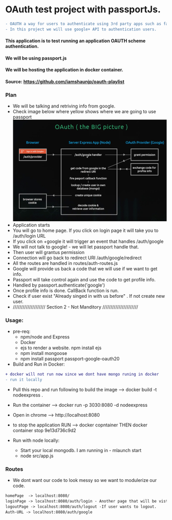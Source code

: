 # OAuth test project with passportJs.

```diff
- OAUTH a way for users to authenticate using 3rd party apps such as facebook google.
- In this project we will use google+ API to authentication users. 
```

#### This application is to test running an application OAUTH scheme authentication.
#### We will be using passport.js
#### We will be hosting the application in docker container.
#### Source: https://github.com/iamshaunjp/oauth-playlist


### Plan
- We will be talking and retriving info from google. 
- Check image below where yellow shows where we are going to use passport
![](https://github.com/AhmadAlKhaldi86/OAuth/blob/master/assets/Plan.png)
- Application starts
- You will go to home page. If you click on login page it will take you to /auth/login URL
- If you click on +google it will trigger an event that handles /auth/google
- We will not talk to google! - we will let passport handle that. 
- Then user will grantus permission 
- Connection will go back to redirect URI /auth/google/redirect
- All the routes are handled in routes/auth-routes.js
- Google will provide us back a code that we will use if we want to get info.
- Passport will take control again and use the code to get profile info.
- Handled by passport.authenticate('google')
- Once profile info is done. CallBack function is run.
- Check if user exist "Already singed in with us before" . If not create new user.
-  //////////////////// Section 2 - Not Manditory ////////////////////// 

### Usage:
- pre-req:
  - npm/node and Express
  - Docker
  - ejs to render a website. npm install ejs
  - npm install mongoose
  - npm install passport passport-google-oauth20
- Build and Run in Docker: 
```diff
+ docker will not run now since we dont have mongo runing in docker
- run it locally
```
  - Pull this repo and run following to build the image --> docker build -t nodeexpress .
  - Run the container --> docker run -p 3030:8080 -d nodeexpress
  - Open in  chrome --> http://localhost:8080
  - to stop the application RUN --> docker copntainer THEN docker container stop 9e13d736c9d2
  
- Run with node locally:
  - Start your local mongodb. I am running in - mlaunch start 
  - node src/app.js
### Routes
- We dont want our code to look messy so we want to modulerize our code. 
```diff
homePage  -> localhost:8080/
loginPage -> localhost:8080/auth/login - Another page that will be visted when click on login.
logoutPage -> localhost:8080/auth/logout -If user wants to logout.
Auth-URL -> localhost:8080/auth/google
```
